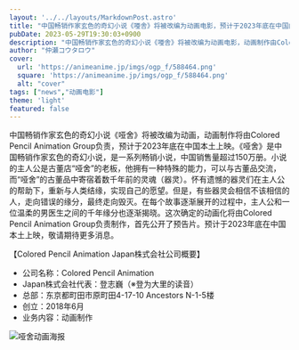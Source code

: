 ```yaml
---
layout: '../../layouts/MarkdownPost.astro'
title: "中国畅销作家玄色的奇幻小说《唖舎》将被改编为动画电影，预计于2023年底在中国内地上映"
pubDate: 2023-05-29T19:30:03+0900
description: "中国畅销作家玄色的奇幻小说《唖舎》将被改编为动画电影，动画制作由Colored Pencil Animation Group负责，预计于2023年底在中国内地上映。"
author: "仲瀬コウタロウ"
cover:
  url: 'https://animeanime.jp/imgs/ogp_f/588464.png'
  square: 'https://animeanime.jp/imgs/ogp_f/588464.png'
  alt: "cover"
tags: ["news","动画电影"]
theme: 'light'
featured: false
---
```



中国畅销作家玄色的奇幻小说《哑舍》将被改编为动画，动画制作将由Colored Pencil Animation Group负责，预计于2023年底在中国本土上映。《哑舍》是中国畅销作家玄色的奇幻小说，是一系列畅销小说，中国销售量超过150万册。小说的主人公是古董店“哑舍”的老板，他拥有一种特殊的能力，可以与古董品交流，而“哑舍”的古董品中寄宿着数千年前的灵魂（器灵）。怀有遗憾的器灵们在主人公的帮助下，重新与人类结缘，实现自己的愿望。但是，有些器灵会相信不该相信的人，走向错误的缘分，最终走向毁灭。在每个故事逐渐展开的过程中，主人公和一位温柔的男医生之间的千年缘分也逐渐揭晓。这次确定的动画化将由Colored Pencil Animation Group负责制作，首先公开了预告片。预计于2023年底在中国本土上映，敬请期待更多消息。

【Colored Pencil Animation Japan株式会社公司概要】
* 公司名称：Colored Pencil Animation 
* Japan株式会社代表：登志巍（※登为大里的读音）
* 总部：东京都町田市原町田4-17-10 Ancestors N-1-5楼
* 创立：2018年6月
* 业务内容：动画制作

![哑舍动画海报](https://img1.dxycdn.com/2021/1014/734/1689490456528123944-4.jpg)